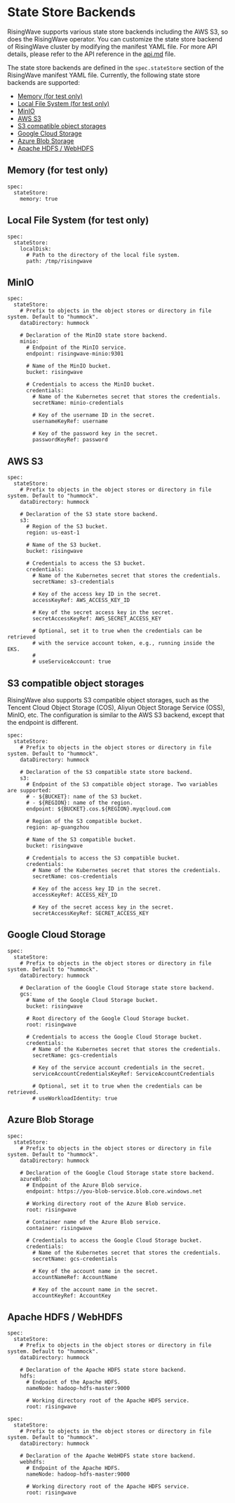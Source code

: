 # State Store Backends

RisingWave supports various state store backends including the AWS S3, so does the RisingWave operator. You can
customize the state store backend of RisingWave cluster by modifying the manifest YAML file. For more API details,
please refer to the API reference in the [api.md](api.md) file.

The state store backends are defined in the `spec.stateStore` section of the RisingWave manifest YAML file. Currently,
the following state store backends are supported:

- [Memory (for test only)](#memory-for-test-only)
- [Local File System (for test only)](#local-file-system-for-test-only)
- [MinIO](#minio)
- [AWS S3](#aws-s3)
- [S3 compatible object storages](#s3-compatible-object-storages)
- [Google Cloud Storage](#google-cloud-storage)
- [Azure Blob Storage](#azure-blob-storage)
- [Apache HDFS / WebHDFS](#apache-hdfs--webhdfs)

## Memory (for test only)

```yamlex
spec:
  stateStore:
    memory: true
```

## Local File System (for test only)

```yamlex
spec:
  stateStore:
    localDisk:
      # Path to the directory of the local file system.
      path: /tmp/risingwave
```

## MinIO

```yamlex
spec:
  stateStore:
    # Prefix to objects in the object stores or directory in file system. Default to "hummock".
    dataDirectory: hummock
    
    # Declaration of the MinIO state store backend.
    minio:
      # Endpoint of the MinIO service.
      endpoint: risingwave-minio:9301
      
      # Name of the MinIO bucket.
      bucket: risingwave
      
      # Credentials to access the MinIO bucket.
      credentials:
        # Name of the Kubernetes secret that stores the credentials.
        secretName: minio-credentials
        
        # Key of the username ID in the secret.
        usernameKeyRef: username
        
        # Key of the password key in the secret.
        passwordKeyRef: password 
```

## AWS S3

```yamlex
spec:
  stateStore:
    # Prefix to objects in the object stores or directory in file system. Default to "hummock".
    dataDirectory: hummock
    
    # Declaration of the S3 state store backend.
    s3:
      # Region of the S3 bucket.
      region: us-east-1
      
      # Name of the S3 bucket.
      bucket: risingwave
      
      # Credentials to access the S3 bucket.
      credentials:
        # Name of the Kubernetes secret that stores the credentials.
        secretName: s3-credentials
        
        # Key of the access key ID in the secret.
        accessKeyRef: AWS_ACCESS_KEY_ID
        
        # Key of the secret access key in the secret.
        secretAccessKeyRef: AWS_SECRET_ACCESS_KEY
        
        # Optional, set it to true when the credentials can be retrieved 
        # with the service account token, e.g., running inside the EKS.
        # 
        # useServiceAccount: true 
```

## S3 compatible object storages

RisingWave also supports S3 compatible object storages, such as the Tencent Cloud Object Storage (COS), Aliyun Object
Storage Service (OSS), MinIO, etc. The configuration is similar to the AWS S3 backend, except that the endpoint is
different.

```yamlex
spec:
  stateStore:
    # Prefix to objects in the object stores or directory in file system. Default to "hummock".
    dataDirectory: hummock
    
    # Declaration of the S3 compatible state store backend.
    s3:
      # Endpoint of the S3 compatible object storage. Two variables are supported:
      # - ${BUCKET}: name of the S3 bucket.
      # - ${REGION}: name of the region.
      endpoint: ${BUCKET}.cos.${REGION}.myqcloud.com
      
      # Region of the S3 compatible bucket.
      region: ap-guangzhou
      
      # Name of the S3 compatible bucket.
      bucket: risingwave
      
      # Credentials to access the S3 compatible bucket.
      credentials:
        # Name of the Kubernetes secret that stores the credentials.
        secretName: cos-credentials
        
        # Key of the access key ID in the secret.
        accessKeyRef: ACCESS_KEY_ID
        
        # Key of the secret access key in the secret.
        secretAccessKeyRef: SECRET_ACCESS_KEY
```

## Google Cloud Storage

```yamlex
spec:
  stateStore:
    # Prefix to objects in the object stores or directory in file system. Default to "hummock".
    dataDirectory: hummock
    
    # Declaration of the Google Cloud Storage state store backend.
    gcs:
      # Name of the Google Cloud Storage bucket.
      bucket: risingwave
      
      # Root directory of the Google Cloud Storage bucket.
      root: risingwave
    
      # Credentials to access the Google Cloud Storage bucket.
      credentials:
        # Name of the Kubernetes secret that stores the credentials.
        secretName: gcs-credentials
        
        # Key of the service account credentials in the secret.
        serviceAccountCredentialsKeyRef: ServiceAccountCredentials
        
        # Optional, set it to true when the credentials can be retrieved.
        # useWorkloadIdentity: true
```

## Azure Blob Storage

```yamlex
spec:
  stateStore:
    # Prefix to objects in the object stores or directory in file system. Default to "hummock".
    dataDirectory: hummock
    
    # Declaration of the Google Cloud Storage state store backend.
    azureBlob:
      # Endpoint of the Azure Blob service.
      endpoint: https://you-blob-service.blob.core.windows.net
      
      # Working directory root of the Azure Blob service.
      root: risingwave
      
      # Container name of the Azure Blob service.
      container: risingwave
    
      # Credentials to access the Google Cloud Storage bucket.
      credentials:
        # Name of the Kubernetes secret that stores the credentials.
        secretName: gcs-credentials
        
        # Key of the account name in the secret.
        accountNameRef: AccountName
        
        # Key of the account name in the secret.
        accountKeyRef: AccountKey
```

## Apache HDFS / WebHDFS

```yamlex
spec:
  stateStore:
    # Prefix to objects in the object stores or directory in file system. Default to "hummock".
    dataDirectory: hummock
    
    # Declaration of the Apache HDFS state store backend.
    hdfs:
      # Endpoint of the Apache HDFS.
      nameNode: hadoop-hdfs-master:9000
      
      # Working directory root of the Apache HDFS service.
      root: risingwave
```

```yamlex
spec:
  stateStore:
    # Prefix to objects in the object stores or directory in file system. Default to "hummock".
    dataDirectory: hummock
    
    # Declaration of the Apache WebHDFS state store backend.
    webhdfs:
      # Endpoint of the Apache HDFS.
      nameNode: hadoop-hdfs-master:9000
      
      # Working directory root of the Apache HDFS service.
      root: risingwave
```